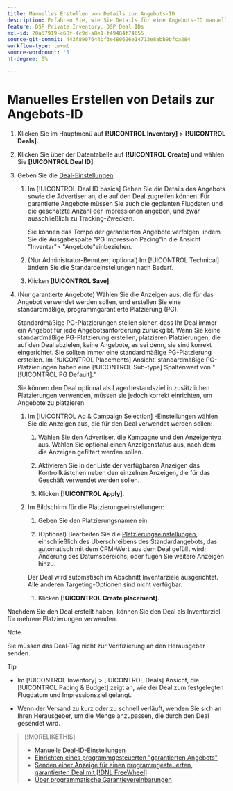 ```yaml
---
title: Manuelles Erstellen von Details zur Angebots-ID
description: Erfahren Sie, wie Sie Details für eine Angebots-ID manuell eingeben.
feature: DSP Private Inventory, DSP Deal IDs
exl-id: 20a57919-c68f-4c9d-a8e1-f49484f74655
source-git-commit: 443f8907644bf3e480626e14713e8abb9bfca284
workflow-type: tm+mt
source-wordcount: '0'
ht-degree: 0%

---
```


# Manuelles Erstellen von Details zur Angebots-ID

1. Klicken Sie im Hauptmenü auf **[!UICONTROL Inventory]** > **[!UICONTROL Deals].**

1. Klicken Sie über der Datentabelle auf **[!UICONTROL Create]** und wählen Sie **[!UICONTROL Deal ID]**.

1. Geben Sie die [Deal-Einstellungen](deal-id-settings.md):

   1. Im [!UICONTROL Deal ID basics] Geben Sie die Details des Angebots sowie die Advertiser an, die auf den Deal zugreifen können. Für garantierte Angebote müssen Sie auch die geplanten Flugdaten und die geschätzte Anzahl der Impressionen angeben, und zwar ausschließlich zu Tracking-Zwecken.

      Sie können das Tempo der garantierten Angebote verfolgen, indem Sie die Ausgabespalte &quot;PG Impression Pacing&quot;in die Ansicht &quot;Inventar&quot;> &quot;Angebote&quot;einbeziehen.

   1. (Nur Administrator-Benutzer; optional) Im [!UICONTROL Technical] ändern Sie die Standardeinstellungen nach Bedarf.

   1. Klicken **[!UICONTROL Save]**.

1. (Nur garantierte Angebote) Wählen Sie die Anzeigen aus, die für das Angebot verwendet werden sollen, und erstellen Sie eine standardmäßige, programmgarantierte Platzierung (PG).

   Standardmäßige PG-Platzierungen stellen sicher, dass Ihr Deal immer ein Angebot für jede Angebotsanforderung zurückgibt. Wenn Sie keine standardmäßige PG-Platzierung erstellen, platzieren Platzierungen, die auf den Deal abzielen, keine Angebote, es sei denn, sie sind korrekt eingerichtet. Sie sollten immer eine standardmäßige PG-Platzierung erstellen. Im [!UICONTROL Placements] Ansicht, standardmäßige PG-Platzierungen haben eine [!UICONTROL Sub-type] Spaltenwert von &quot;[!UICONTROL PG Default].&quot;

   Sie können den Deal optional als Lagerbestandsziel in zusätzlichen Platzierungen verwenden, müssen sie jedoch korrekt einrichten, um Angebote zu platzieren.

   1. Im [!UICONTROL Ad & Campaign Selection] -Einstellungen wählen Sie die Anzeigen aus, die für den Deal verwendet werden sollen:

      1. Wählen Sie den Advertiser, die Kampagne und den Anzeigentyp aus. Wählen Sie optional einen Anzeigenstatus aus, nach dem die Anzeigen gefiltert werden sollen.

      1. Aktivieren Sie in der Liste der verfügbaren Anzeigen das Kontrollkästchen neben den einzelnen Anzeigen, die für das Geschäft verwendet werden sollen.

      1. Klicken **[!UICONTROL Apply]**.
   1. Im Bildschirm für die Platzierungseinstellungen:

      1. Geben Sie den Platzierungsnamen ein.

      1. (Optional) Bearbeiten Sie die [Platzierungseinstellungen](/help/dsp/campaign-management/placements/placement-settings.md), einschließlich des Überschreibens des Standardangebots, das automatisch mit dem CPM-Wert aus dem Deal gefüllt wird; Änderung des Datumsbereichs; oder fügen Sie weitere Anzeigen hinzu.

      Der Deal wird automatisch im Abschnitt Inventarziele ausgerichtet. Alle anderen Targeting-Optionen sind nicht verfügbar.

      1. Klicken **[!UICONTROL Create placement]**.



Nachdem Sie den Deal erstellt haben, können Sie den Deal als Inventarziel für mehrere Platzierungen verwenden.

>[!NOTE]
>
> Sie müssen das Deal-Tag nicht zur Verifizierung an den Herausgeber senden.

>[!TIP]
>
>* Im [!UICONTROL Inventory] > [!UICONTROL Deals] Ansicht, die [!UICONTROL Pacing & Budget] zeigt an, wie der Deal zum festgelegten Flugdatum und Impressionsziel gelangt.
>
>* Wenn der Versand zu kurz oder zu schnell verläuft, wenden Sie sich an Ihren Herausgeber, um die Menge anzupassen, die durch den Deal gesendet wird.


>[!MORELIKETHIS]
>
>* [Manuelle Deal-ID-Einstellungen](deal-id-settings.md)
>* [Einrichten eines programmgesteuerten &quot;garantierten Angebots&quot;](programmatic-guaranteed-set-up.md)
>* [Senden einer Anzeige für einen programmgesteuerten, garantierten Deal mit [!DNL FreeWheel]](freewheel-submit.md)
>* [Über programmatische Garantievereinbarungen](programmatic-guaranteed-about.md)

<!-- >* [Specify Placements and Ads for a Private Deal](deal-id-attach-placements.md)-->
